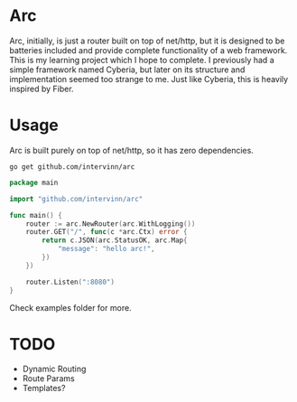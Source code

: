 # Arc
Arc, initially, is just a router built on top of net/http, but it is designed to be batteries included and provide complete functionality of a web framework.
This is my learning project which I hope to complete. I previously had a simple framework named Cyberia, but later on its structure and implementation seemed too strange to me.
Just like Cyberia, this is heavily inspired by Fiber.

# Usage
Arc is built purely on top of net/http, so it has zero dependencies.
```
go get github.com/intervinn/arc
```

```go
package main

import "github.com/intervinn/arc"

func main() {
	router := arc.NewRouter(arc.WithLogging())
	router.GET("/", func(c *arc.Ctx) error {
		return c.JSON(arc.StatusOK, arc.Map{
			"message": "hello arc!",
		})
	})

	router.Listen(":8080")
}
```

Check examples folder for more.

# TODO
* Dynamic Routing
* Route Params
* Templates?